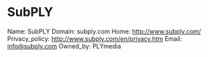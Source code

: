 
# SubPLY

Name: SubPLY
Domain: subply.com
Home: http://www.subply.com/
Privacy_policy: http://www.subply.com/en/privacy.htm
Email: info@subply.com
Owned_by: PLYmedia
